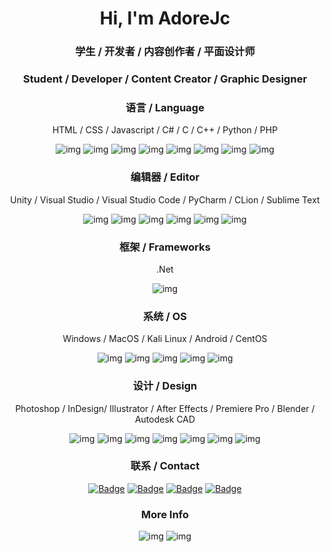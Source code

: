 <h1 align="center">Hi, I'm AdoreJc</h1>

<h3 align="center">学生 / 开发者 / 内容创作者 / 平面设计师</h3>
<h3 align="center">Student / Developer / Content Creator / Graphic Designer</h3>

<div align="center"> 
  <h3>语言 / Language</h3>
  <p>HTML / CSS / Javascript / C# / C / C++ / Python / PHP</p>
  <img src="https://img.shields.io/badge/html5-%23E34F26.svg?style=for-the-badge&logo=html5&logoColor=white" alt="img"></img>
  <img src="https://img.shields.io/badge/css3-%231572B6.svg?style=for-the-badge&logo=css3&logoColor=white" alt="img"></img>
  <img src="https://img.shields.io/badge/javascript-%23323330.svg?style=for-the-badge&logo=javascript&logoColor=%23F7DF1E" alt="img"></img>
  <img src="https://img.shields.io/badge/c%23-%23239120.svg?style=for-the-badge&logo=c-sharp&logoColor=white" alt="img"></img>
  <img src="https://img.shields.io/badge/C-00599C?style=for-the-badge&logo=c&logoColor=white" alt="img"></img>
  <img src="https://img.shields.io/badge/C%2B%2B-00599C?style=for-the-badge&logo=c%2B%2B&logoColor=white" alt="img"></img>
  <img src="https://img.shields.io/badge/python-3670A0?style=for-the-badge&logo=python&logoColor=ffdd54" alt="img"></img>
  <img src="https://img.shields.io/badge/php-%23777BB4.svg?style=for-the-badge&logo=php&logoColor=white" alt="img"></img>

  <h3>编辑器 / Editor</h3>
  <p>Unity / Visual Studio / Visual Studio Code / PyCharm / CLion / Sublime Text</p>
  <img src="https://img.shields.io/badge/Unity-000?logo=unity&logoColor=fff&style=for-the-badge" alt="img"></img>
  <img src="https://img.shields.io/badge/Visual%20Studio-5C2D91?logo=visualstudio&logoColor=fff&style=for-the-badge" alt="img"></img>
  <img src="https://img.shields.io/badge/Visual%20Studio%20Code-0078d7.svg?style=for-the-badge&logo=visual-studio-code&logoColor=white" alt="img"></img>
  <img src="https://img.shields.io/badge/pycharm-143?style=for-the-badge&logo=pycharm&logoColor=black&color=black&labelColor=green" alt="img"></img>
  <img src="https://img.shields.io/badge/CLion-000?logo=clion&logoColor=black&style=for-the-badge&labelColor=5fc3b6" alt="img"></img>
  <img src="https://img.shields.io/badge/sublime_text-%23575757.svg?&style=for-the-badge&logo=sublime-text&logoColor=important" alt="img"></img>

  <h3>框架 / Frameworks</h3>
  <p>.Net</p>
  <img src="https://img.shields.io/badge/.NET-5C2D91?style=for-the-badge&logo=.net&logoColor=white" alt="img"></img>
  
  <h3>系统 / OS</h3>
  <p>Windows / MacOS / Kali Linux / Android / CentOS</p>
  <img src="https://img.shields.io/badge/Windows-0078D4?logo=windows&logoColor=fff&style=for-the-badge" alt="img"></img>
  <img src="https://img.shields.io/badge/macOS-000?logo=apple&logoColor=fff&style=for-the-badge" alt="img"></img>
  <img src="https://img.shields.io/badge/Kali%20Linux-557C94?logo=kalilinux&logoColor=fff&style=for-the-badge" alt="img"></img>
  <img src="https://img.shields.io/badge/Android-3DDC84?logo=android&logoColor=fff&style=for-the-badge" alt="img"></img>
  <img src="https://img.shields.io/badge/CentOS-262577?logo=centos&logoColor=fff&style=for-the-badge" alt="img"></img>
  
  <h3>设计 / Design</h3>
  <p>Photoshop / InDesign/ Illustrator / After Effects / Premiere Pro / Blender / Autodesk CAD</p>
  <img src="https://img.shields.io/badge/adobe%20photoshop-%2331A8FF.svg?style=for-the-badge&logo=adobephotoshop&logoColor=white" alt="img"></img>
  <img src="https://img.shields.io/badge/Adobe%20InDesign-49021F?style=for-the-badge&logo=adobeindesign&logoColor=white" alt="img"></img>
  <img src="https://img.shields.io/badge/adobe%20illustrator-%23FF9A00.svg?style=for-the-badge&logo=adobeillustrator&logoColor=white" alt="img"></img>
  <img src="https://img.shields.io/badge/Adobe%20After%20Effects-9999FF.svg?style=for-the-badge&logo=Adobe%20After%20Effects&logoColor=white" alt="img"></img>
  <img src="https://img.shields.io/badge/Adobe%20Premiere%20Pro-9999FF.svg?style=for-the-badge&logo=Adobe%20Premiere%20Pro&logoColor=white" alt="img"></img>
  <img src="https://img.shields.io/badge/blender-%23F5792A.svg?style=for-the-badge&logo=blender&logoColor=white" alt="img"></img>
  <img src="https://img.shields.io/badge/Autodesk%20CAD-000?logo=autodesk&style=for-the-badge&logoColor=fff" alt="img"></img>
</div>

<div align="center">
  <h3>联系 / Contact</h3>
  <a href="https://steamcommunity.com/id/guaoxiaohei/"><img src="https://img.shields.io/badge/Steam-000?logo=steam&logoColor=fff&style=flat" alt="Badge" /></a>
  <a href="https://space.bilibili.com/283457248"><img src="https://img.shields.io/badge/Bilibili-00A1D6?logo=bilibili&logoColor=fff&style=flat" alt="Badge" /></a>
  <a href="https://www.youtube.com/c/"><img src="https://img.shields.io/badge/YouTube-F00?logo=youtube&logoColor=fff&style=flat" alt="Badge" /></a>
  <a href="https://x.com/"><img src="https://img.shields.io/badge/X-000?logo=x&logoColor=fff&style=flat" alt="Badge" /></a>
</div>

<div align="center">
  <h3>More Info</h3>
  <img src="https://github-readme-stats.vercel.app/api?username=AdoreJc&show_icons=true&hide_title=true&count_private=true&theme=dracula" alt="img" />
  <img src="https://github-readme-stats.vercel.app/api/top-langs/?username=AdoreJc&langs_count=14&count_private=true&layout=compact&include_all_commits=true&card_width=450&count_private=true&theme=dracula" alt="img" />
</div>
